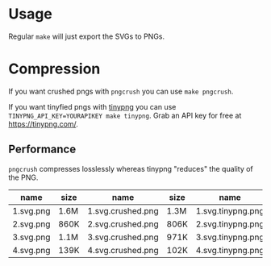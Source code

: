 # Usage

Regular `make` will just export the SVGs to PNGs.

# Compression

If you want crushed pngs with `pngcrush` you can use `make pngcrush`.

If you want tinyfied pngs with [tinypng](https://tinypng.com/) you can use `TINYPNG_API_KEY=YOURAPIKEY make tinypng`. Grab an API key for free at https://tinypng.com/.

## Performance

`pngcrush` compresses losslessly whereas tinypng "reduces" the quality of the PNG.


name | size | name | size | name | size
-----|------|------|------|------|-----
1.svg.png | 1.6M | 1.svg.crushed.png | 1.3M | 1.svg.tinypng.png | 632K
2.svg.png | 860K | 2.svg.crushed.png | 806K | 2.svg.tinypng.png | 286K
3.svg.png | 1.1M | 3.svg.crushed.png | 971K | 3.svg.tinypng.png | 341K
4.svg.png | 139K | 4.svg.crushed.png | 102K | 4.svg.tinypng.png |  48K

